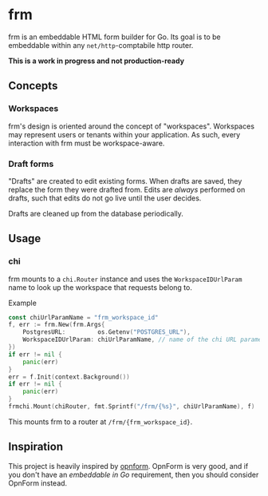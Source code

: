 # frm 

frm is an embeddable HTML form builder for Go. Its goal is to be embeddable within any `net/http`-comptabile http router.

**This is a work in progress and not production-ready**

## Concepts

### Workspaces 

frm's design is oriented around the concept of "workspaces". Workspaces may represent users or tenants within your application. As such, every interaction with frm must be workspace-aware.

### Draft forms

"Drafts" are created to edit existing forms. When drafts are saved, they replace the form they were drafted from. Edits are _always_ performed on drafts, such that edits do not go live until the user decides.

Drafts are cleaned up from the database periodically.

## Usage

### chi

frm mounts to a `chi.Router` instance and uses the `WorkspaceIDUrlParam` name to look up the workspace that requests belong to.

Example
```go
const chiUrlParamName = "frm_workspace_id"
f, err := frm.New(frm.Args{
	PostgresURL:         os.Getenv("POSTGRES_URL"),
	WorkspaceIDUrlParam: chiUrlParamName, // name of the chi URL parameter name
})
if err != nil {
	panic(err)
}
err = f.Init(context.Background())
if err != nil {
	panic(err)
}
frmchi.Mount(chiRouter, fmt.Sprintf("/frm/{%s}", chiUrlParamName), f)
```

This mounts frm to a router at `/frm/{frm_workspace_id}`.

## Inspiration

This project is heavily inspired by [opnform](https://github.com/jhumanj/opnform). OpnForm is very good, and if you don't have an _embeddable in Go_ requirement, then you should consider OpnForm instead. 
